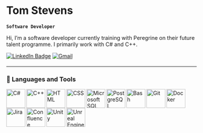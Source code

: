 # Tom Stevens

**`Software Developer`**

Hi, I’m a software developer currently training with Peregrine on their future talent programme. I primarily work with C# and C++.

<div id="badges">
  <a href="https://www.linkedin.com/in/tomstevens-gamedev/">
  <img src="https://img.shields.io/badge/LinkedIn-blue?style=for-the-badge&logo=linkedin&logoColor=white" alt="LinkedIn Badge"/></a> 
  
  <a href="mailto:ossinsight@pingcap.com" target="_blank">
  <img src=https://img.shields.io/badge/gmail-%2300acee.svg?color=EA4335&style=for-the-badge&logo=gmail&logoColor=white alt="Gmail" style="margin-bottom: 5px;" /></a> 

</div>

---

### 🧰 Languages and Tools

<img align="left" alt="C#" width="50px" src="https://cdn.jsdelivr.net/gh/devicons/devicon@latest/icons/csharp/csharp-original.svg" />
<img align="left" alt="C++" width="50px" src="https://cdn.jsdelivr.net/gh/devicons/devicon@latest/icons/cplusplus/cplusplus-original.svg" />
<img align="left" alt="HTML" width="50px" src="https://cdn.jsdelivr.net/gh/devicons/devicon@latest/icons/html5/html5-original.svg" />
<img align="left" alt="CSS" width="50px" src="https://cdn.jsdelivr.net/gh/devicons/devicon@latest/icons/css3/css3-original.svg" />

<img align="left" alt="Microsoft SQL Server" width="50px" src="https://cdn.jsdelivr.net/gh/devicons/devicon@latest/icons/microsoftsqlserver/microsoftsqlserver-original.svg" />
<img align="left" alt="PostgreSQL" width="50px" src="https://cdn.jsdelivr.net/gh/devicons/devicon@latest/icons/postgresql/postgresql-plain-wordmark.svg" />

<img align="left" alt="Bash" width="50px" src="https://cdn.jsdelivr.net/gh/devicons/devicon/icons/bash/bash-original.svg" />
<img align="left" alt="Git" width="50px" src="https://cdn.jsdelivr.net/gh/devicons/devicon/icons/git/git-original.svg" />
<img align="left" alt="Docker" width="50px" src="https://cdn.jsdelivr.net/gh/devicons/devicon@latest/icons/docker/docker-original-wordmark.svg" />

<img align="left" alt="Jira" width="50px" src="https://cdn.jsdelivr.net/gh/devicons/devicon/icons/jira/jira-original-wordmark.svg" />
<img align="left" alt="Confluence" width="50px" src="https://cdn.jsdelivr.net/gh/devicons/devicon/icons/confluence/confluence-original-wordmark.svg" />

<img align="left" alt="Unity" width="50px" src="https://cdn.jsdelivr.net/gh/devicons/devicon@latest/icons/unity/unity-original.svg" />
<img align="left" alt="Unreal Engine" width="50px" src="https://cdn.jsdelivr.net/gh/devicons/devicon@latest/icons/unrealengine/unrealengine-original.svg" />

<br />
